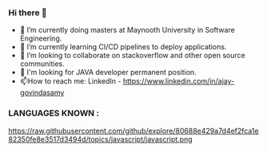 ### Hi there 👋

- 🔭 I’m currently doing masters at Maynooth University in Software Engineering.
- 🌱 I’m currently learning CI/CD pipelines to deploy applications.
- 👯 I’m looking to collaborate on stackoverflow and other open source communities.
- 👀 I'm looking for JAVA developer permanent position. 
- 📫How to reach me: LinkedIn - https://www.linkedin.com/in/ajay-govindasamy

### LANGUAGES KNOWN :

https://raw.githubusercontent.com/github/explore/80688e429a7d4ef2fca1e82350fe8e3517d3494d/topics/javascript/javascript.png
